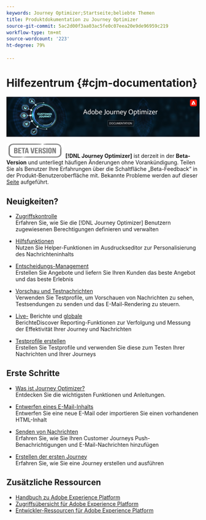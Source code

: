 ```yaml
---
keywords: Journey Optimizer;Startseite;beliebte Themen
title: Produktdokumentation zu Journey Optimizer
source-git-commit: 5ac2d00f3aa03ac5fe0c07eea20e9de96959c219
workflow-type: tm+mt
source-wordcount: '223'
ht-degree: 79%

---
```


# Hilfezentrum {#cjm-documentation}

![](using/assets/do-not-localize/banner-cjm.png)

![](using/assets/do-not-localize/badge.png)
**[!DNL Journey Optimizer]** ist derzeit in der **Beta-Version** und unterliegt häufigen Änderungen ohne Vorankündigung. Teilen Sie als Benutzer Ihre Erfahrungen über die Schaltfläche „Beta-Feedback“ in der Produkt-Benutzeroberfläche mit. Bekannte Probleme werden auf dieser [Seite](using/known-issues.md) aufgeführt.

## Neuigkeiten?

* [Zugriffskontrolle ](using/administration/permissions-overview.md) </br> Erfahren Sie, wie Sie die  [!DNL Journey Optimizer] Benutzern zugewiesenen Berechtigungen definieren und verwalten

* [Hilfsfunktionen](using/personalization/functions/functions.md) </br> Nutzen Sie Helper-Funktionen im Ausdruckseditor zur Personalisierung des Nachrichteninhalts

* [Entscheidungs-Management](using/offers/get-started/starting-offer-decisioning.md) </br> Erstellen Sie Angebote und liefern Sie Ihren Kunden das beste Angebot und das beste Erlebnis

* [Vorschau und Testnachrichten](using/preview.md) </br> Verwenden Sie Testprofile, um Vorschauen von Nachrichten zu sehen, Testsendungen zu senden und das E-Mail-Rendering zu steuern.

* [Live-](using/reports/live-report.md) Berichte und  [globale ](using/reports/global-report.md)</br> BerichteDiscover Reporting-Funktionen zur Verfolgung und Messung der Effektivität Ihrer Journey und Nachrichten

* [Testprofile erstellen](using/building-journeys/creating-test-profiles.md) </br> Erstellen Sie Testprofile und verwenden Sie diese zum Testen Ihrer Nachrichten und Ihrer Journeys

## Erste Schritte

* [Was ist Journey Optimizer?](using/get-started.md) </br> Entdecken Sie die wichtigsten Funktionen und Anleitungen.

* [Entwerfen eines E-Mail-Inhalts](using/design-emails.md) </br> Entwerfen Sie eine neue E-Mail oder importieren Sie einen vorhandenen HTML-Inhalt

* [Senden von Nachrichten](using/building-journeys/journey.md) </br> Erfahren Sie, wie Sie Ihren Customer Journeys Push-Benachrichtigungen und E-Mail-Nachrichten hinzufügen

* [Erstellen der ersten Journey](using/building-journeys/journeys-uc.md) </br> Erfahren Sie, wie Sie eine Journey erstellen und ausführen

## Zusätzliche Ressourcen

* [Handbuch zu Adobe Experience Platform](https://experienceleague.adobe.com/docs/experience-platform/landing/home.html?lang=de)
* [Zugriffsübersicht für Adobe Experience Platform](https://experienceleague.adobe.com/docs/experience-platform/access-control/home.html?lang=de)
* [Entwickler-Ressourcen für Adobe Experience Platform](https://www.adobe.com/de/experience-platform/documentation-and-developer-resources.html)
